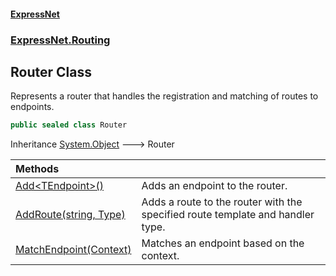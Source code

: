 #### [ExpressNet](ExpressNet.md 'ExpressNet')
### [ExpressNet.Routing](ExpressNet.Routing.md 'ExpressNet.Routing')

## Router Class

Represents a router that handles the registration and matching of routes to endpoints.

```csharp
public sealed class Router
```

Inheritance [System.Object](https://docs.microsoft.com/en-us/dotnet/api/System.Object 'System.Object') &#129106; Router

| Methods | |
| :--- | :--- |
| [Add&lt;TEndpoint&gt;()](ExpressNet.Routing.Router.Add_TEndpoint_().md 'ExpressNet.Routing.Router.Add<TEndpoint>()') | Adds an endpoint to the router. |
| [AddRoute(string, Type)](ExpressNet.Routing.Router.AddRoute(string,System.Type).md 'ExpressNet.Routing.Router.AddRoute(string, System.Type)') | Adds a route to the router with the specified route template and handler type. |
| [MatchEndpoint(Context)](ExpressNet.Routing.Router.MatchEndpoint(ExpressNet.Ctx.Context).md 'ExpressNet.Routing.Router.MatchEndpoint(ExpressNet.Ctx.Context)') | Matches an endpoint based on the context. |
